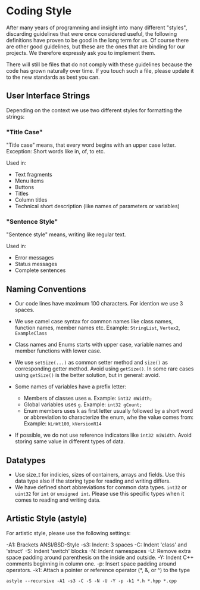 Coding Style
============

After many years of programming and insight into many different "styles", discarding guidelines 
that were once considered useful, the following definitions have proven to be good in the long 
term for us. Of course there are other good guidelines, but these are the ones that are binding
for our projects. We therefore expressly ask you to implement them.

There will still be files that do not comply with these guidelines because the code has grown 
naturally over time. If you touch such a file, please update it to the new standards as best you
can.

## User Interface Strings

Depending on the context we use two different styles for formatting the strings:

### "Title Case"

"Title case" means, that every word begins with an upper case letter. Exception: Short words like in, of, to etc.

Used in:
- Text fragments
- Menu items
- Buttons
- Titles
- Column titles
- Technical short description (like names of parameters or variables)

### "Sentence Style"

"Sentence style" means, writing like regular text.

Used in:
- Error messages
- Status messages
- Complete sentences

## Naming Conventions

- Our code lines have maximum 100 characters. For idention we use 3 spaces.

- We use camel case syntax for common names like class names, function names, member names etc.
  Example: `StringList`, `Vertex2`, `ExampleClass`

- Class names and Enums starts with upper case, variable names and member functions with lower case.

- We use `setSize(...)` as common setter method and `size()` as corresponding getter method. Avoid
  using `getSize()`. In some rare cases using `getSize()` is the better solution, but in general: avoid.

- Some names of variables have a prefix letter:
  - Members of classes uses `m`. Example: `int32 mWidth;`
  - Global variables uses `g`. Example: `int32 gCount;`
  - Enum members uses `k` as first letter usually followed by a short word or abbreviation to
    characterize the enum, whe the value comes from: Example: `kLnWt100`, `kVersionR14`

- If possible, we do not use reference indicators like `int32 miWidth`. Avoid storing same value in 
  different types of data.
  
## Datatypes

- Use size_t for indicies, sizes of containers, arrays and fields. Use this data type also if the storing
  type for reading and writing differs.
- We have defined short abbreviations for common data types. `int32` or `uint32` for `int` or 
  `unsigned int`. Please use this specific types when it comes to reading and writing data.

## Artistic Style (astyle)

For artistic style, please use the following settings:

-A1: Brackets ANSI/BSD-Style
-s3: Indent: 3 spaces
-C: Indent 'class' and 'struct'
-S: Indent 'switch' blocks
-N: Indent namespaces
-U: Remove extra space padding around parenthesis on the inside and outside.
-Y: Indent C++ comments beginning in column one.
-p: Insert  space  padding  around  operators.
-k1: Attach a pointer or reference operator (*, &, or ^) to the type
~~~
astyle --recursive -A1 -s3 -C -S -N -U -Y -p -k1 *.h *.hpp *.cpp
~~~

